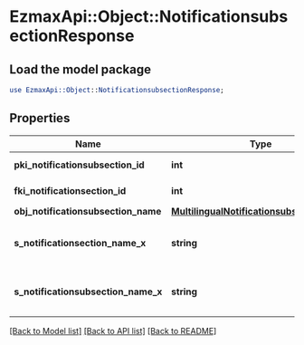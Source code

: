 # EzmaxApi::Object::NotificationsubsectionResponse

## Load the model package
```perl
use EzmaxApi::Object::NotificationsubsectionResponse;
```

## Properties
Name | Type | Description | Notes
------------ | ------------- | ------------- | -------------
**pki_notificationsubsection_id** | **int** | The unique ID of the Notificationsubsection | 
**fki_notificationsection_id** | **int** | The unique ID of the Notificationsection | 
**obj_notificationsubsection_name** | [**MultilingualNotificationsubsectionName**](MultilingualNotificationsubsectionName.md) |  | [optional] 
**s_notificationsection_name_x** | **string** | The name of the Notificationsection in the language of the requester | [optional] 
**s_notificationsubsection_name_x** | **string** | The name of the Notificationsubsection in the language of the requester | 

[[Back to Model list]](../README.md#documentation-for-models) [[Back to API list]](../README.md#documentation-for-api-endpoints) [[Back to README]](../README.md)


